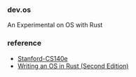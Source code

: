 ### dev.os
An Experimental on OS with Rust


### reference
* [Stanford-CS140e](https://web.stanford.edu/class/cs140e/)
* [Writing an OS in Rust (Second Edition)](https://os.phil-opp.com/)
